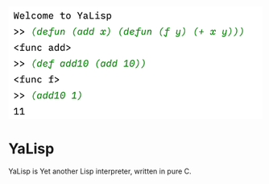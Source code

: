 ![Screenshot](./screenshots/welcome.png)

# YaLisp
 YaLisp is Yet another Lisp interpreter, written in pure C.
